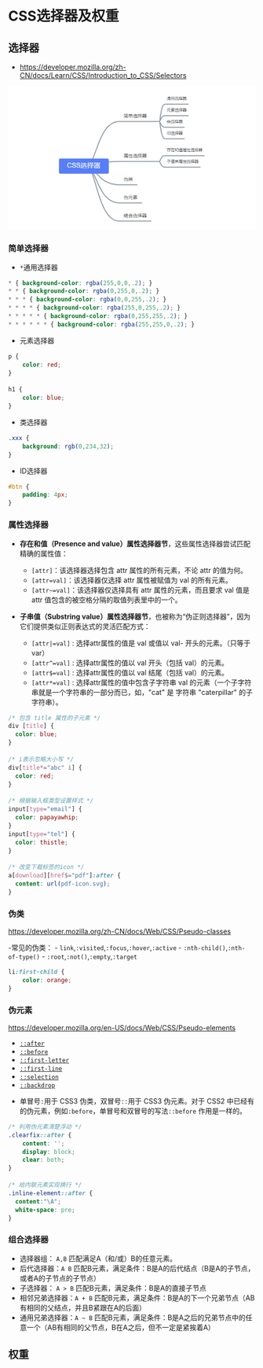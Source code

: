 # CSS选择器及权重

## 选择器

* https://developer.mozilla.org/zh-CN/docs/Learn/CSS/Introduction_to_CSS/Selectors

<div style="text-align: center;"><img src="../bcode/190404h/csssel.png"></div>

### 简单选择器

* `*`通用选择器

```CSS
* { background-color: rgba(255,0,0,.2); }
* * { background-color: rgba(0,255,0,.2); }
* * * { background-color: rgba(0,0,255,.2); }
* * * * { background-color: rgba(255,0,255,.2); }
* * * * * { background-color: rgba(0,255,255,.2); }
* * * * * * { background-color: rgba(255,255,0,.2); }
```

* 元素选择器

```CSS
p {
    color: red;
}

h1 {
    color: blue;
}
```

* 类选择器

```CSS
.xxx {
    background: rgb(0,234,32);
}
```

* ID选择器

```CSS
#btn {
    padding: 4px;
}
```

### 属性选择器

* **存在和值（Presence and value）属性选择器节**，这些属性选择器尝试匹配精确的属性值：
  * `[attr]`：该选择器选择包含 attr 属性的所有元素，不论 attr 的值为何。
  * `[attr=val]`：该选择器仅选择 attr 属性被赋值为 val 的所有元素。
  * `[attr~=val]`：该选择器仅选择具有 attr 属性的元素，而且要求 val 值是 attr 值包含的被空格分隔的取值列表里中的一个。

* **子串值（Substring value）属性选择器节**，也被称为“伪正则选择器”，因为它们提供类似正则表达式的灵活匹配方式：
  * `[attr|=val]` : 选择attr属性的值是 val 或值以 val- 开头的元素。（只等于var）
  * `[attr^=val]` : 选择attr属性的值以 val 开头（包括 val）的元素。
  * `[attr$=val]` : 选择attr属性的值以 val 结尾（包括 val）的元素。
  * `[attr*=val]` : 选择attr属性的值中包含子字符串 val 的元素（一个子字符串就是一个字符串的一部分而已，如，"cat" 是 字符串 "caterpillar" 的子字符串）。

```CSS
/* 包含 title 属性的子元素 */
div [title] {
  color: blue;
}

/* i表示忽略大小写 */
div[title*="abc" i] {
  color: red;
}

/* 根据输入框类型设置样式 */
input[type="email"] {
  color: papayawhip;
}
input[type="tel"] {
  color: thistle;
}

/* 改变下载标签的icon */
a[download][href$="pdf"]:after {
  content: url(pdf-icon.svg);
}
```

### 伪类

https://developer.mozilla.org/zh-CN/docs/Web/CSS/Pseudo-classes

-常见的伪类：
    - `link`,`:visited`,`:focus`,`:hover`,`:active`
    - `:nth-child()`,`:nth-of-type()`
    - `:root`,`:not()`,`:empty`,`:target`

```CSS
li:first-child {
    color: orange;
}
```

### 伪元素

https://developer.mozilla.org/en-US/docs/Web/CSS/Pseudo-elements

- [`::after`](https://developer.mozilla.org/zh-CN/docs/Web/CSS/::after)
- [`::before`](https://developer.mozilla.org/zh-CN/docs/Web/CSS/::before)
- [`::first-letter`](https://developer.mozilla.org/zh-CN/docs/Web/CSS/::first-letter)
- [`::first-line`](https://developer.mozilla.org/zh-CN/docs/Web/CSS/::first-line)
- [`::selection`](https://developer.mozilla.org/zh-CN/docs/Web/CSS/::selection)
- [`::backdrop`](https://developer.mozilla.org/zh-CN/docs/Web/CSS/::backdrop)

* 单冒号`:`用于 CSS3 伪类，双冒号`::`用于 CSS3 伪元素。对于 CSS2 中已经有的伪元素，例如`:before`，单冒号和双冒号的写法`::before` 作用是一样的。

```CSS
/* 利用伪元素清楚浮动 */
.clearfix::after {
    content: '';
    display: block;
    clear: both;
}

/* 给内联元素实现换行 */
.inline-element::after {
  content:"\A";
  white-space: pre;
}
```

### 组合选择器

* 选择器组：  `A,B` 匹配满足A（和/或）B的任意元素。
* 后代选择器：`A B` 匹配B元素，满足条件：B是A的后代结点（B是A的子节点，或者A的子节点的子节点）
* 子选择器：  `A > B` 匹配B元素，满足条件：B是A的直接子节点
* 相邻兄弟选择器：`A + B` 匹配B元素，满足条件：B是A的下一个兄弟节点（AB有相同的父结点，并且B紧跟在A的后面）
* 通用兄弟选择器：`A ~ B` 匹配B元素，满足条件：B是A之后的兄弟节点中的任意一个（AB有相同的父节点，B在A之后，但不一定是紧挨着A）

## 权重

